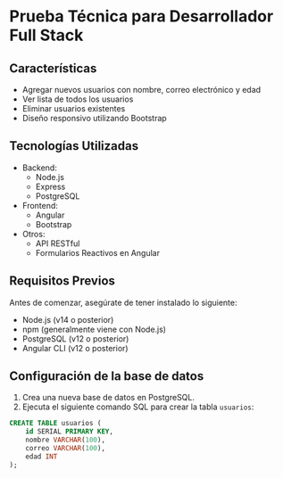 # Prueba Técnica para Desarrollador Full Stack

## Características

- Agregar nuevos usuarios con nombre, correo electrónico y edad
- Ver lista de todos los usuarios
- Eliminar usuarios existentes
- Diseño responsivo utilizando Bootstrap

## Tecnologías Utilizadas

- Backend:
  - Node.js
  - Express
  - PostgreSQL
- Frontend:
  - Angular
  - Bootstrap
- Otros:
  - API RESTful
  - Formularios Reactivos en Angular

## Requisitos Previos

Antes de comenzar, asegúrate de tener instalado lo siguiente:

- Node.js (v14 o posterior)
- npm (generalmente viene con Node.js)
- PostgreSQL (v12 o posterior)
- Angular CLI (v12 o posterior)

## Configuración de la base de datos

1. Crea una nueva base de datos en PostgreSQL.
2. Ejecuta el siguiente comando SQL para crear la tabla `usuarios`:

```sql
CREATE TABLE usuarios (
    id SERIAL PRIMARY KEY,
    nombre VARCHAR(100),
    correo VARCHAR(100),
    edad INT
);
```
